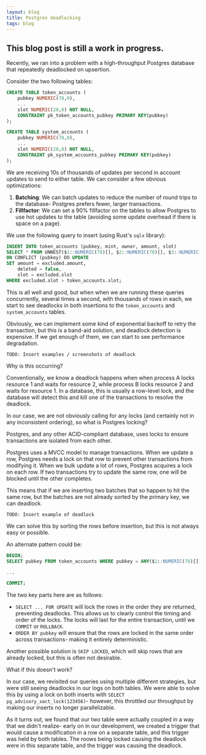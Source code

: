 ```yaml
---
layout: blog
title: Postgres deadlocking
tags: blog
---
```


This blog post is still a work in progress.
---

Recently, we ran into a problem with a high-throughput Postgres database that repeatedly deadlocked on upsertion. 


Consider the two following tables:

```sql
CREATE TABLE token_accounts (
    pubkey NUMERIC(78,0),
    ...
    slot NUMERIC(20,0) NOT NULL,
    CONSTRAINT pk_token_accounts_pubkey PRIMARY KEY(pubkey)
);

CREATE TABLE system_accounts (
    pubkey NUMERIC(78,0),
    ...
    slot NUMERIC(20,0) NOT NULL,
    CONSTRAINT pk_system_accounts_pubkey PRIMARY KEY(pubkey)
);
```

We are receiving 10s of thousands of updates per second in account updates to send to either table. We can consider a few obvious optimizations:

1. **Batching**: We can batch updates to reduce the number of round trips to the database- Postgres prefers fewer, larger transactions.
2. **Fillfactor**: We can set a 90% fillfactor on the tables to allow Postgres to use hot updates to the table (avoiding some update overhead if there is space on a page).

We use the following query to insert (using Rust's `sqlx` library):

```sql
INSERT INTO token_accounts (pubkey, mint, owner, amount, slot)
SELECT * FROM UNNEST($1::NUMERIC(78)[], $2::NUMERIC(78)[], $3::NUMERIC(78)[], $4::NUMERIC(20)[], $5::BIGINT[])
ON CONFLICT (pubkey) DO UPDATE 
SET amount = excluded.amount,
    deleted = false,
    slot = excluded.slot
WHERE excluded.slot > token_accounts.slot;
```

This is all well and good, but when when we are running these queries concurrently, several times a second, with thousands of rows in each, we start to see deadlocks in both insertions to the `token_accounts` and `system_accounts` tables.

Obviously, we can implement some kind of exponential backoff to retry the transaction, but this is a band-aid solution, and deadlock detection is expensive. If we get enough of them, we can start to see performance degradation.

```TODO: Insert examples / screenshots of deadlock```

Why is this occurring?

Conventionally, we know a deadlock happens when when process A locks resource 1 and waits for resource 2, while process B locks resource 2 and waits for resource 1. In a database, this is usually a row-level lock, and the database will detect this and kill one of the transactions to resolve the deadlock.

In our case, we are not obviously calling for any locks (and certainly not in any inconsistent ordering), so what is Postgres locking?

Postgres, and any other ACID-compliant database, uses locks to ensure transactions are isolated from each other. 

Postgres uses a MVCC model to manage transactions. When we update a row, Postgres needs a lock on that row to prevent other transactions from modifying it. When we bulk update a lot of rows, Postgres acquires a lock on each row. If two transactions try to update the same row, one will be blocked until the other completes.

This means that if we are inserting two batches that so happen to hit the same row, but the batches are not already sorted by the primary key, we can deadlock.

`TODO: Insert example of deadlock`

We can solve this by sorting the rows before insertion, but this is not always easy or possible. 

An alternate pattern could be:

```sql
BEGIN;
SELECT pubkey FROM token_accounts WHERE pubkey = ANY($1::NUMERIC(78)[]) ORDER BY pubkey FOR UPDATE;

...

COMMIT;
```

The two key parts here are as follows:
- `SELECT ... FOR UPDATE` will lock the rows in the order they are returned, preventing deadlocks. This allows us to clearly control the timing and order of the locks. The locks will last for the entire transaction, until we `COMMIT` or `ROLLBACK`.
- `ORDER BY pubkey` will ensure that the rows are locked in the same order across transactions- making it entirely deterministic.


Another possible solution is `SKIP LOCKED`, which will skip rows that are already locked, but this is often not desirable.

What if this doesn't work?

In our case, we revisited our queries using multiple different strategies, but were still seeing
deadlocks in our logs on both tables. We were able to solve this by using a lock on both inserts with `SELECT pg_advisory_xact_lock(123456)`- however, this throttled our throughput by making our inserts no longer parallelizable.

As it turns out, we found that our two table were actually coupled in a way that we didn't realize- early on in our development, we created a trigger that would cause a modification in a row on a separate table, and this trigger was held by both tables. The roows being locked causing the deadlock were in this separate table, and the trigger was causing the deadlock.


